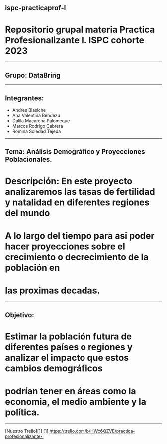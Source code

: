 ## ispc-practicaprof-I
# Repositorio grupal materia Practica Profesionalizante I. ISPC cohorte 2023
-----------------------------------------------------------------------------
## Grupo: DataBring
-----------------------------------------------------------------------------
## Integrantes:
- Andres Blasiche
- Ana Valentina Bendezu
- Dalila Macarena Palomeque
- Marcos Rodrigo Cabrera
- Romina Soledad Tejeda
-----------------------------------------------------------------------------
## Tema: Análisis Demográfico y Proyecciones Poblacionales.
# Descripción: En este proyecto analizaremos las tasas de fertilidad y natalidad en diferentes regiones del mundo
# A lo largo del tiempo para asi poder hacer proyecciones sobre el crecimiento o decrecimiento de la población en
# las proximas decadas.
-----------------------------------------------------------------------------
## Objetivo:
# Estimar la población futura de diferentes países o regiones y analizar el impacto que estos cambios demográficos
# podrían tener en áreas como la economia, el medio ambiente y la política.
---
[Nuestro Trello][1]
[1]:https://trello.com/b/HWc6QZVE/practica-profesionalizante-i

